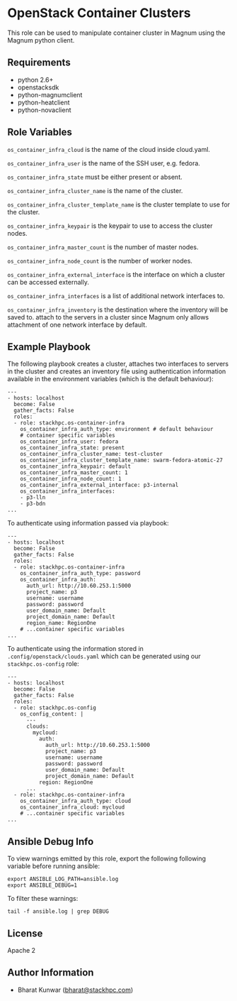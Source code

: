 OpenStack Container Clusters
============================

This role can be used to manipulate container cluster in Magnum using the
Magnum python client.

Requirements
------------

- python 2.6+
- openstacksdk
- python-magnumclient
- python-heatclient
- python-novaclient

Role Variables
--------------

`os_container_infra_cloud` is the name of the cloud inside cloud.yaml.

`os_container_infra_user` is the name of the SSH user, e.g. fedora.

`os_container_infra_state` must be either present or absent.

`os_container_infra_cluster_name` is the name of the cluster.

`os_container_infra_cluster_template_name` is the cluster template to use for
the cluster.

`os_container_infra_keypair` is the keypair to use to access the cluster nodes.

`os_container_infra_master_count` is the number of master nodes.

`os_container_infra_node_count` is the number of worker nodes.

`os_container_infra_external_interface` is the interface on which a cluster can
be accessed externally.

`os_container_infra_interfaces` is a list of additional network interfaces to.

`os_container_infra_inventory` is the destination where the inventory will be saved to.
attach to the servers in a cluster since Magnum only allows attachment of one
network interface by default.

Example Playbook
----------------

The following playbook creates a cluster, attaches two interfaces to servers in
the cluster and creates an inventory file using authentication information
available in the environment variables (which is the default behaviour):

    ---
    - hosts: localhost
      become: False
      gather_facts: False
      roles:
      - role: stackhpc.os-container-infra
        os_container_infra_auth_type: environment # default behaviour
        # container specific variables
        os_container_infra_user: fedora
        os_container_infra_state: present
        os_container_infra_cluster_name: test-cluster
        os_container_infra_cluster_template_name: swarm-fedora-atomic-27
        os_container_infra_keypair: default
        os_container_infra_master_count: 1
        os_container_infra_node_count: 1
        os_container_infra_external_interface: p3-internal
        os_container_infra_interfaces:
        - p3-lln
        - p3-bdn
    ...

To authenticate using information passed via playbook:

    ---
    - hosts: localhost
      become: False
      gather_facts: False
      roles:
      - role: stackhpc.os-container-infra
        os_container_infra_auth_type: password
        os_container_infra_auth:
          auth_url: http://10.60.253.1:5000
          project_name: p3
          username: username
          password: password
          user_domain_name: Default
          project_domain_name: Default
          region_name: RegionOne
        # ...container specific variables
    ...

To authenticate using the information stored in `.config/openstack/clouds.yaml`
which can be generated using our `stackhpc.os-config` role:

    ---
    - hosts: localhost
      become: False
      gather_facts: False
      roles:
      - role: stackhpc.os-config
        os_config_content: |
          ---
          clouds:
            mycloud:
              auth:
                auth_url: http://10.60.253.1:5000
                project_name: p3
                username: username
                password: password
                user_domain_name: Default
                project_domain_name: Default
              region: RegionOne
          ...
      - role: stackhpc.os-container-infra
        os_container_infra_auth_type: cloud
        os_container_infra_cloud: mycloud
        # ...container specific variables
    ...

Ansible Debug Info
------------------

To view warnings emitted by this role, export the following
following variable before running ansible:

    export ANSIBLE_LOG_PATH=ansible.log
    export ANSIBLE_DEBUG=1

To filter these warnings:

    tail -f ansible.log | grep DEBUG

License
-------

Apache 2

Author Information
------------------

- Bharat Kunwar (<bharat@stackhpc.com>)
